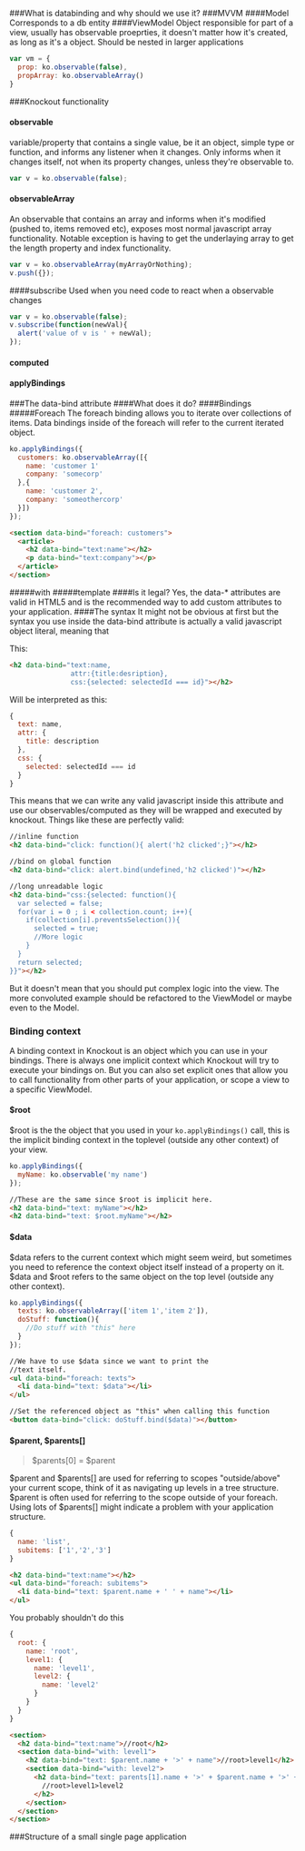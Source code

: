 ###What is databinding and why should we use it?
###MVVM
####Model
Corresponds to a db entity
####ViewModel
Object responsible for part of a view, usually has observable proeprties, it doesn't matter how it's created, as long as it's a object. Should be nested in larger applications
```javascript
var vm = {
  prop: ko.observable(false),
  propArray: ko.observableArray()
}
```
###Knockout functionality
#### observable
variable/property that contains a single value, be it an object, simple type or function, and informs any listener when it changes. Only informs when it changes itself, not when its property changes, unless they're observable to.
```javascript
var v = ko.observable(false);
```
#### observableArray
An observable that contains an array and informs when it's modified (pushed to, items removed etc), exposes most normal javascript array functionality. Notable exception is having to get the underlaying array to get the length property and index functionality.
```javascript
var v = ko.observableArray(myArrayOrNothing);
v.push({});
```
####subscribe
Used when you need code to react when a observable changes
```javascript
var v = ko.observable(false);
v.subscribe(function(newVal){
  alert('value of v is ' + newVal);
});
```
#### computed
#### applyBindings

###The data-bind attribute
####What does it do?
####Bindings
#####Foreach
The foreach binding allows you to iterate over collections of items. Data bindings inside of the foreach will refer to the current iterated object.
```javascript
ko.applyBindings({
  customers: ko.observableArray([{
    name: 'customer 1'
    company: 'somecorp'
  },{
    name: 'customer 2',
    company: 'someothercorp'
  }])
});
```
```html
<section data-bind="foreach: customers">
  <article>
    <h2 data-bind="text:name"></h2>
    <p data-bind="text:company"></p>
  </article>
</section>
```
#####with
#####template
####Is it legal?
Yes, the data-* attributes are valid in HTML5 and is the recommended way to add custom attributes to your application.
####The syntax
It might not be obvious at first but the syntax you use inside the data-bind attribute is actually a valid javascript object literal, meaning that

This:
```html
<h2 data-bind="text:name,
               attr:{title:desription},
               css:{selected: selectedId === id}"></h2>
```
Will be interpreted as this:
```javascript
{
  text: name,
  attr: {
    title: description
  },
  css: {
    selected: selectedId === id
  }
}
```

This means that we can write any valid javascript inside this attribute and use our observables/computed as they will be wrapped and executed by knockout. Things like these are perfectly valid:
```html
//inline function
<h2 data-bind="click: function(){ alert('h2 clicked';}"></h2>

//bind on global function
<h2 data-bind="click: alert.bind(undefined,'h2 clicked')"></h2>

//long unreadable logic
<h2 data-bind="css:{selected: function(){
  var selected = false;
  for(var i = 0 ; i < collection.count; i++){
    if(collection[i].preventsSelection()){
      selected = true;
      //More logic
    }
  }
  return selected;
}}"></h2>
```
But it doesn't mean that you should put complex logic into the view. The more convoluted example should be refactored to the ViewModel or maybe even to the Model.

### Binding context
A binding context in Knockout is an object which you can use in your bindings. There is always one implicit context which Knockout will try to execute your bindings on. But you can also set explicit ones that allow you to call functionality from other parts of your application, or scope a view to a specific ViewModel.
#### $root
$root is the the object that you used in your `ko.applyBindings()` call, this is the implicit binding context in the toplevel (outside any other context) of your view.
```javascript
ko.applyBindings({
  myName: ko.observable('my name')
});
```
```html
//These are the same since $root is implicit here.
<h2 data-bind="text: myName"></h2>
<h2 data-bind="text: $root.myName"></h2>
```
#### $data
$data refers to the current context which might seem weird, but sometimes you need to reference the context object itself instead of a property on it. $data and $root refers to the same object on the top level (outside any other context).
```javascript
ko.applyBindings({
  texts: ko.observableArray(['item 1','item 2']),
  doStuff: function(){
    //Do stuff with "this" here
  }
});
```
```html
//We have to use $data since we want to print the 
//text itself.
<ul data-bind="foreach: texts">
  <li data-bind="text: $data"></li>
</ul>

//Set the referenced object as "this" when calling this function
<button data-bind="click: doStuff.bind($data)"></button>
```
#### $parent, $parents[]
> $parents[0] = $parent

$parent and $parents[] are used for referring to scopes "outside/above" your current scope, think of it as navigating up levels in a tree structure. $parent is often used for referring to the scope outside of your foreach. Using lots of $parents[] might indicate a problem with your application structure.
```javascript
{
  name: 'list',
  subitems: ['1','2','3']
}
```
```html
<h2 data-bind="text:name"></h2>
<ul data-bind="foreach: subitems">
  <li data-bind="text: $parent.name + ' ' + name"></li>
</ul>
```
You probably shouldn't do this
```javascript
{
  root: {
    name: 'root',
    level1: {
      name: 'level1',
      level2: {
        name: 'level2'
      }
    }
  }
}
```
```html
<section>
  <h2 data-bind="text:name">//root</h2>
  <section data-bind="with: level1">
    <h2 data-bind="text: $parent.name + '>' + name">//root>level1</h2>
    <section data-bind="with: level2">
      <h2 data-bind="text: parents[1].name + '>' + $parent.name + '>' + name">
        //root>level1>level2
      </h2>
    </section>
  </section>
</section>
```

###Structure of a small single page application
